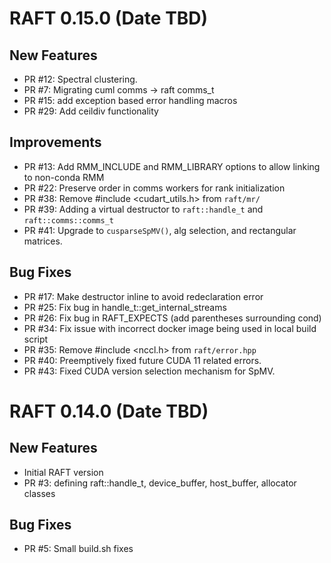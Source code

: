 # RAFT 0.15.0 (Date TBD)

## New Features
- PR #12: Spectral clustering.
- PR #7: Migrating cuml comms -> raft comms_t
- PR #15: add exception based error handling macros
- PR #29: Add ceildiv functionality

## Improvements
- PR #13: Add RMM_INCLUDE and RMM_LIBRARY options to allow linking to non-conda RMM
- PR #22: Preserve order in comms workers for rank initialization
- PR #38: Remove #include <cudart_utils.h> from `raft/mr/`
- PR #39: Adding a virtual destructor to `raft::handle_t` and `raft::comms::comms_t`
- PR #41: Upgrade to `cusparseSpMV()`, alg selection, and rectangular matrices.

## Bug Fixes
- PR #17: Make destructor inline to avoid redeclaration error
- PR #25: Fix bug in handle_t::get_internal_streams
- PR #26: Fix bug in RAFT_EXPECTS (add parentheses surrounding cond)
- PR #34: Fix issue with incorrect docker image being used in local build script
- PR #35: Remove #include <nccl.h> from `raft/error.hpp`
- PR #40: Preemptively fixed future CUDA 11 related errors.
- PR #43: Fixed CUDA version selection mechanism for SpMV.

# RAFT 0.14.0 (Date TBD)

## New Features
- Initial RAFT version
- PR #3: defining raft::handle_t, device_buffer, host_buffer, allocator classes

## Bug Fixes
- PR #5: Small build.sh fixes
